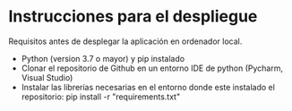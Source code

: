# Instrucciones para el despliegue

Requisitos antes de desplegar la aplicación en ordenador local.
- Python (version 3.7 o mayor) y pip instalado
- Clonar el repositorio de Github en un entorno IDE de python (Pycharm, Visual Studio)
- Instalar las librerías necesarias en el entorno donde este instalado el repositorio: pip install -r "requirements.txt"
